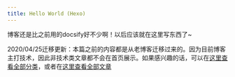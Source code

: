 ```yaml
---
title: Hello World (Hexo)
---
```

博客还是比之前用的docsify好不少啊！以后应该就在这里写东西了~

2020/04/25迁移更新：本篇之前的内容都是从老博客迁移过来的。因为目前博客主打技术，因此非技术类文章都不会在首页展示。如果感兴趣的话，可以在[这里查看全部分类](https://oscarcx123.github.io/categories/)，或者在[这里查看全部文章](https://oscarcx123.github.io/archives/)
